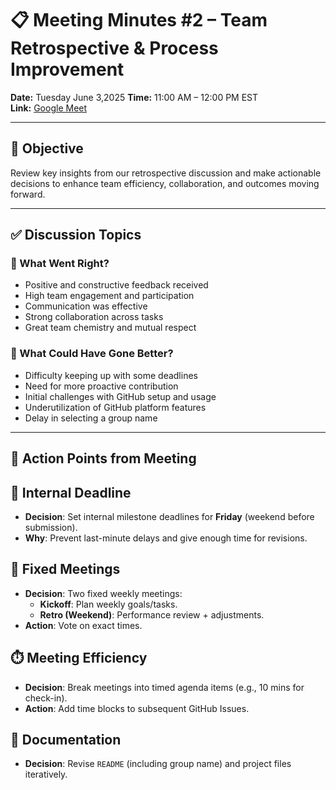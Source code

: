 # 📋 Meeting Minutes #2 – Team Retrospective & Process Improvement

**Date:**  Tuesday June 3,2025
**Time:** 11:00 AM – 12:00 PM EST  
**Link:** [Google Meet](https://meet.google.com/ktz-sniy-qxp)

---

## 🎯 Objective

Review key insights from our retrospective discussion and make actionable
decisions to enhance team efficiency, collaboration, and outcomes moving forward.

---

## ✅ Discussion Topics

### 🔹 What Went Right?

- Positive and constructive feedback received
- High team engagement and participation
- Communication was effective
- Strong collaboration across tasks
- Great team chemistry and mutual respect

### 🔹 What Could Have Gone Better?

- Difficulty keeping up with some deadlines
- Need for more proactive contribution
- Initial challenges with GitHub setup and usage
- Underutilization of GitHub platform features
- Delay in selecting a group name

---

## 🚀 Action Points from Meeting

## 📅 Internal Deadline

- **Decision**: Set internal milestone deadlines for **Friday** (weekend before submission).
- **Why**: Prevent last-minute delays and give enough time for revisions.

## 📆 Fixed Meetings

- **Decision**: Two fixed weekly meetings:
  - **Kickoff**: Plan weekly goals/tasks.
  - **Retro (Weekend)**: Performance review + adjustments.
- **Action**: Vote on exact times.

## ⏱️ Meeting Efficiency

- **Decision**: Break meetings into timed agenda items (e.g., 10 mins for check-in).
- **Action**: Add time blocks to subsequent GitHub Issues.

## 📝 Documentation

- **Decision**: Revise `README` (including group name) and project files iteratively.
